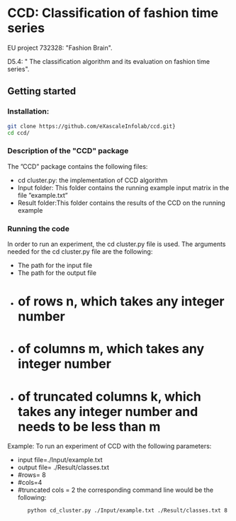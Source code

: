 # CCD: Classification of fashion time series

EU project 732328: "Fashion Brain".

D5.4: " The classification algorithm and its evaluation on fashion time series".

## Getting started

### Installation:
``` bash 
git clone https://github.com/eXascaleInfolab/ccd.git}
cd ccd/
```

### Description of the "CCD" package
The ”CCD” package contains the following files:
- cd cluster.py: the implementation of CCD algorithm
- Input folder: This folder contains the running example input matrix in the file ”example.txt”
- Result folder:This folder contains the results of the CCD on the running example 

 

### Running the code 
In order to run an experiment, the cd cluster.py file is used. The arguments needed
for the cd cluster.py file are the following:
- The path for the input file
- The path for the output file
- # of rows n, which takes any integer number
- # of columns m, which takes any integer number
- # of truncated columns k, which takes any integer number and needs to be less than m


Example: To run an experiment of CCD with the following parameters:
- input file=./Input/example.txt
- output file= ./Result/classes.txt
- #rows= 8
- #cols=4
- #truncated cols = 2
the corresponding command line would be the following:
    ``` bash 
       python cd_cluster.py ./Input/example.txt ./Result/classes.txt 8 4 2
    ```
